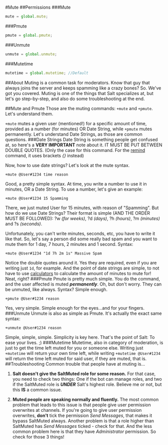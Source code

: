 #Mute
##Permissions
###Mute
```js
mute = global.mute;
```
###Pmute
```js
pmute = global.pmute;
```
###Unmute
```js
unmute = global.unmute;
```
###Mutetime
```js
mutetime = global.mutetime; //Default
```
##About
Muting is a common task for moderators. Know that guy that always joins the server and keeps spamming like a crazy bones? So. We've got you covered. Muting is one of the things that Salt specializes at, but let's go step-by-step, and also do some troubleshooting at the end.

##Mute and Pmute
Those are the muting commands: `+mute` and `+pmute`. Let's understand them.

`+mute` mutes a given user (mentioned!) for a specific amount of time, provided as a number (for minutes) OR Date String, while `+pmute` mutes permanently. Let's understand Date Strings, as those are common questions.
###Date Strings
Date String is something people get confused at, so here's a **VERY IMPORTANT** note about it. IT MUST BE PUT BETWEEN DOUBLE QUOTES. (Only the case for this command. For the [remind](./remind.md) command, it uses brackets _{}_ instead)

Now, how to use date strings? Let's look at the mute syntax.

`+mute @User#1234 time reason`

Good, a pretty simple syntax. At time, you write a number to use it in minutes, OR a Date String. To use a number, let's give an example:

`+mute @User#1234 15 Spamming`

There, we just muted User for 15 minutes, with reason of "Spamming". But how do we use Date Strings?
Their format is simple (AND THE ORDER MUST BE FOLLOWED): ?w _(for weeks)_, ?d _(days)_, ?h _(hours)_, ?m _(minutes)_ and ?s _(seconds)_.

Unfortunately, you can't write minutes, seconds, etc, you have to write it like that. So, let's say a person did some really bad spam and you want to mute them for 1 day, 7 hours, 2 minutes and 1 second. Syntax:

`+mute @User#1234 "1d 7h 2m 1s" Massive Spam`

Notice the double quotes around it. Yes they are required, even if you are writing just `1d`, for example. And the point of date strings are simple, to not have to use [calculators](./calc.md) to calculate the amount of minutes to mute for! Neat, right?
###Pmute
Pmute is pretty much simple. You do the command, and the user affected is muted ***__permanently__***. Oh, but don't worry. They can be unmuted, like always. Syntax? Simple enough.

`+pmute @User#1234 reason`

Yes, very simple. Simple enough for the eyes...and for your fingers.
###Unmute
Unmute is also as simple as Pmute. It's actually the exact same syntax:

`+unmute @User#1234 reason`

Simple, simple, simple. Simplicity is key here. That's the point of Salt: To ease your lives. ;)
###Mutetime
Mutetime, also in category of moderation, is just to get the time left muted for you or someone else. Writing just `+mutetime` will return your own time left, while writing `+mutetime @User#1234` will return the time left muted for said user, if they are muted, that is.
##Troubleshooting
Common trouble that people have at muting is...

1. **Salt doesn't give the SaltMuted role for some reason.**
For that case, you need to check two things: One if the bot can manage roles, and two if the SaltMuted role is ***UNDER*** Salt's highest role. Believe me or not, but this **IS** a common issue.

2. **Muted people are speaking normally and fluently.** The most common problem that leads to this issue is that people give user permission overwrites at channels. If you're going to give user permission overwrites, **don't** tick the permission _Send Messages_, that makes it bypass SaltMuted always. Another problem is that a role higher than SaltMuted has _Send Messages_ ticked - check for that. And the less common problem here is that they have _Administrator_ permission. So check for those 3 things!
